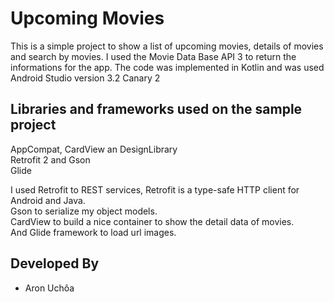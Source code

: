 # Upcoming Movies
This is a simple project to show a list of upcoming movies, details of movies and search by movies. I used the Movie Data Base
API 3 to return the informations for the app. The code was implemented in Kotlin and was used Android Studio version 3.2 Canary 2
## Libraries and frameworks used on the sample project
AppCompat, CardView an DesignLibrary  
Retrofit 2 and Gson  
Glide  

I used Retrofit to REST services, Retrofit is a type-safe HTTP client for Android and Java.  
Gson to serialize my object models.  
CardView to build a nice container to show the detail data of movies.  
And Glide framework to load url images.



## Developed By
* Aron Uchôa

